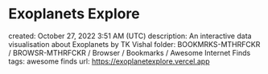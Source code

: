 # Exoplanets Explore

created: October 27, 2022 3:51 AM (UTC)
description: An interactive data visualisation about Exoplanets by TK Vishal
folder: BOOKMRKS-MTHRFCKR / BROWSR-MTHRFCKR / Browser / Bookmarks / Awesome Internet Finds
tags: awesome finds
url: https://exoplanetexplore.vercel.app